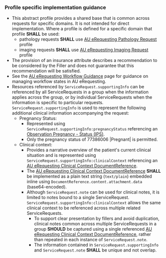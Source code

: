 ### Profile specific implementation guidance
- This abstract profile provides a shared base that is common across requests for specific domains. It is not intended for direct implementation. Where a profile is defined for a specific domain that profile **SHALL** be used:
  - pathology requests **SHALL** use [AU eRequesting Pathology Request](StructureDefinition-au-erequesting-servicerequest-path.html) profile
  - imaging requests **SHALL** use [AU eRequesting Imaging Request](StructureDefinition-au-erequesting-servicerequest-imag.html) profile 
- The provision of an insurance attribute describes a recommendation to be considered by the Filler and does not guarantee that this recommendation will be satisfied.
- See the [AU eRequesting Workflow Guidance](workflow.html) page for guidance on managing workflow states in AU eRequesting.
- Resources referenced by `ServiceRequest.supportingInfo` can be referenced by all ServiceRequests in a group when the information applies across the group, or by individual ServiceRequests when the information is specific to particular requests. `ServiceRequest.supportingInfo` is used to represent the following additional clinical information accompanying the request:
  - Pregnancy Status:
    - Represented using `ServiceRequest.supportingInfo:pregnancyStatus` referencing an [Observation Pregnancy - Status (IPS)](https://build.fhir.org/ig/HL7/fhir-ips/StructureDefinition-Observation-pregnancy-status-uv-ips.html).
    - Only the pregnancy status of 77386006 \|Pregnant\| is permitted.
  - Clinical context:
    -  Provides a narrative overview of the patient's current clinical situation and is represented using `ServiceRequest.supportingInfo:clinicalContext` referencing an [AU eRequesting Clinical Context DocumentReference](StructureDefinition-au-erequesting-clinicalcontext-documentreference.html).
    - The [AU eRequesting Clinical Context DocumentReference](StructureDefinition-au-erequesting-clinicalcontext-documentreference.html) **SHALL** be implemented as a plain text string (`text/plain`) embedded inline using `DocumentReference.content.attachment.data` (base64-encoded).
    - Although `ServiceRequest.note` can be used for clinical notes, it is limited to notes bound to a single ServiceRequest. `ServiceRequest.supportingInfo:clinicalContext` allows the same clinical context to be referenced across multiple related ServiceRequests. 
      - To support clear presentation by fillers and avoid duplication, clinical notes common across multiple ServiceRequests in a group **SHOULD** be captured using a single referenced [AU eRequesting Clinical Context DocumentReference](StructureDefinition-au-erequesting-clinicalcontext-documentreference.html), rather than repeated in each instance of `ServiceRequest.note`. 
      - The information contained in `ServiceRequest.supportingInfo` and `ServiceRequest.note` **SHALL** be unique and not overlap.
